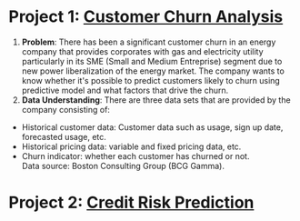 # Project 1: [Customer Churn Analysis](https://github.com/waldysetio/customer-churn-analysis)
1. **Problem**: There has been a significant customer churn in an energy company that provides corporates with gas and electricity utility particularly in its SME (Small and Medium Entreprise) segment due to new power liberalization of the energy market. The company wants to know whether it's possible to predict customers likely to churn using predictive model and what factors that drive the churn. 
2. **Data Understanding**: There are three data sets that are provided by the company consisting of:
- Historical customer data: Customer data such as usage, sign up date, forecasted usage, etc.
- Historical pricing data: variable and fixed pricing data, etc.
- Churn indicator: whether each customer has churned or not.\
Data source: Boston Consulting Group (BCG Gamma).

# Project 2: [Credit Risk Prediction](https://github.com/waldysetio/credit-risk)

